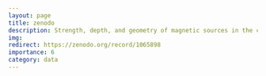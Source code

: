 ```yaml
---
layout: page
title: zenodo
description: Strength, depth, and geometry of magnetic sources in the crust of the Moon from localized power spectrum analysis
img:
redirect: https://zenodo.org/record/1065898
importance: 6
category: data
---
```

